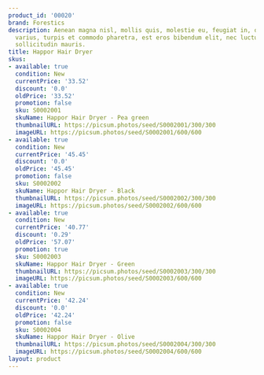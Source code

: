 ```yaml
---
product_id: '00020'
brand: Forestics
description: Aenean magna nisl, mollis quis, molestie eu, feugiat in, orci. Nullam
  varius, turpis et commodo pharetra, est eros bibendum elit, nec luctus magna felis
  sollicitudin mauris.
title: Happor Hair Dryer
skus:
- available: true
  condition: New
  currentPrice: '33.52'
  discount: '0.0'
  oldPrice: '33.52'
  promotion: false
  sku: S0002001
  skuName: Happor Hair Dryer - Pea green
  thumbnailURL: https://picsum.photos/seed/S0002001/300/300
  imageURL: https://picsum.photos/seed/S0002001/600/600
- available: true
  condition: New
  currentPrice: '45.45'
  discount: '0.0'
  oldPrice: '45.45'
  promotion: false
  sku: S0002002
  skuName: Happor Hair Dryer - Black
  thumbnailURL: https://picsum.photos/seed/S0002002/300/300
  imageURL: https://picsum.photos/seed/S0002002/600/600
- available: true
  condition: New
  currentPrice: '40.77'
  discount: '0.29'
  oldPrice: '57.07'
  promotion: true
  sku: S0002003
  skuName: Happor Hair Dryer - Green
  thumbnailURL: https://picsum.photos/seed/S0002003/300/300
  imageURL: https://picsum.photos/seed/S0002003/600/600
- available: true
  condition: New
  currentPrice: '42.24'
  discount: '0.0'
  oldPrice: '42.24'
  promotion: false
  sku: S0002004
  skuName: Happor Hair Dryer - Olive
  thumbnailURL: https://picsum.photos/seed/S0002004/300/300
  imageURL: https://picsum.photos/seed/S0002004/600/600
layout: product
---
```

